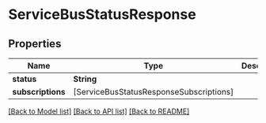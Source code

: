 # ServiceBusStatusResponse

## Properties
Name | Type | Description | Notes
------------ | ------------- | ------------- | -------------
**status** | **String** |  | 
**subscriptions** | [ServiceBusStatusResponseSubscriptions] |  | [optional] 

[[Back to Model list]](../README.md#documentation-for-models) [[Back to API list]](../README.md#documentation-for-api-endpoints) [[Back to README]](../README.md)


